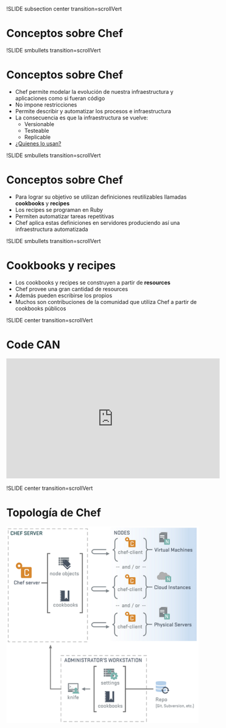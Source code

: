 !SLIDE subsection center transition=scrollVert
# Conceptos sobre Chef

!SLIDE smbullets transition=scrollVert
# Conceptos sobre Chef

* Chef permite modelar la evolución de nuestra infraestructura y aplicaciones como si fueran código
* No impone restricciones
* Permite describir y automatizar los procesos e infraestructura
* La consecuencia es que la infraestructura se vuelve:
  * Versionable
  * Testeable
  * Replicable
* [¿Quienes lo usan?](http://www.opscode.com/customers/)

!SLIDE smbullets transition=scrollVert
# Conceptos sobre Chef
* Para lograr su objetivo se utilizan definiciones reutilizables llamadas
  **cookbooks** y **recipes**
* Los recipes se programan en Ruby
* Permiten automatizar tareas repetitivas
* Chef aplica estas definiciones en servidores produciendo así una
  infraestructura automatizada

!SLIDE smbullets transition=scrollVert
# Cookbooks y recipes
* Los cookbooks y recipes se construyen a partir de **resources**
* Chef provee una gran cantidad de resources
* Además pueden escribirse los propios
* Muchos son contribuciones de la comunidad que utiliza Chef a partir de
  cookbooks públicos


!SLIDE center transition=scrollVert
# Code CAN
<iframe width="560" height="315" src="http://www.youtube.com/embed/T8ijdOQj4ZA" frameborder="0" allowfullscreen></iframe>

!SLIDE center transition=scrollVert
# Topología de Chef
![topologia](topologia-chef.png)





